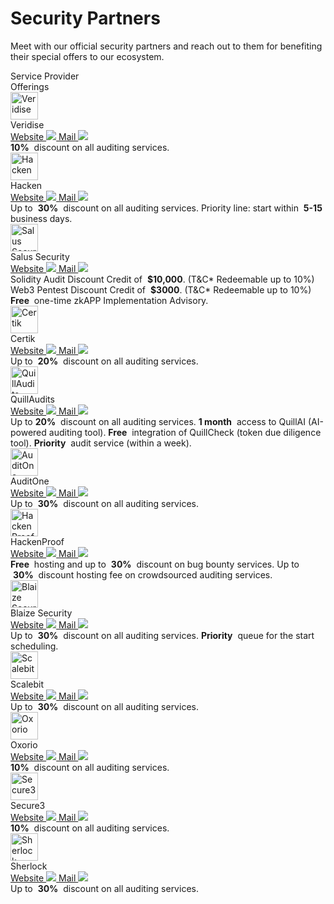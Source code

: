 # Security Partners

Meet with our official security partners and reach out to them for benefiting their special offers to our ecosystem.

<div style={{'display':'flex','width':'100%','color':'balck','font-size':'16px','font-weight': '600'
  ,'border-bottom':'1px solid rgba(0, 0, 0, 0.20)','padding-top':'12px','padding-bottom':'16px'}}>
  <div style={{'margin-right':'58px'}}>
    Service Provider
  </div>
  <div>Offerings</div>
</div>

<div style={{'display':'flex','align-items':'center','padding-top':'16px','padding-bottom':'16px','border-bottom':'1px solid rgba(0, 0, 0, 0.10)'}}>
  <div style={{'display':'flex','margin-right':'58px'}}>
    <img alt="Veridise" src="/img/manta-pacific/Veridise.svg" width="44px" height='44px' />
    <div style={{'margin-left':'8px'}}>
      <div style={{'font-size':'16px','font-weight':'600'}}>Veridise</div>
      <div style={{'display':'flex','font-size':'14px'}}>
        <a href="https://veridise.com" style={{'font-family':'Red Hat Text','color':'black','display':'flex','align-items':'center','cursor':'pointer'}}>
          <span>
            Website
          </span>
          <img src="/img/manta-pacific/arrow.svg" style={{'margin-left':'8px','padding-top':'2px'}} />
        </a>
        <a href='mailto:auditing@veridise.com' style={{'font-family':'Red Hat Text','color':'black','display':'flex','align-items':'center','margin-left':'16px','cursor':'pointer'}}>
          <span>
            Mail
          </span>
          <img src="/img/manta-pacific/arrow.svg" style={{'margin-left':'8px','padding-top':'2px'}} />
        </a>
      </div>
    </div>
  </div>

  <div style={{'display':'flex','font-size':'14px'}}>
    <strong>10%</strong>&nbsp;
    discount on all auditing services.
  </div>
</div>

<div style={{'display':'flex','align-items':'center','padding-top':'16px','padding-bottom':'16px','border-bottom':'1px solid rgba(0, 0, 0, 0.10)'}}>
  <div style={{'display':'flex','margin-right':'58px'}}>
    <img alt="Hacken" src="/img/manta-pacific/Hacken.svg" width="44px" height='44px' />
    <div style={{'margin-left':'8px'}}>
      <div style={{'font-size':'16px','font-weight':'600'}}>Hacken</div>
      <div style={{'display':'flex','font-size':'14px'}}>
        <a href="https://hacken.io" style={{'font-family':'Red Hat Text','color':'black','display':'flex','align-items':'center','cursor':'pointer'}}>
          <span>
            Website
          </span>
          <img src="/img/manta-pacific/arrow.svg" style={{'margin-left':'8px','padding-top':'2px'}} />
        </a>
        <a href='mailto:v.herashchenko@hacken.io' style={{'font-family':'Red Hat Text','color':'black','display':'flex','align-items':'center','margin-left':'16px','cursor':'pointer'}}>
          <span>
            Mail
          </span>
          <img src="/img/manta-pacific/arrow.svg" style={{'margin-left':'8px','padding-top':'2px'}} />
        </a>
      </div>
    </div>
  </div>

   <div style={{'display':'flex','flex-direction':'column','font-size':'14px'}}>
   <span>
  Up to &nbsp;<strong>30%</strong>&nbsp; discount on all auditing services.
   </span>
    <span>
    Priority line: start within &nbsp;<strong>5-15</strong>&nbsp; business days.
   </span>
  </div>
</div>

<div style={{'display':'flex','align-items':'center','padding-top':'16px','padding-bottom':'16px','border-bottom':'1px solid rgba(0, 0, 0, 0.10)'}}>
  <div style={{'display':'flex','margin-right':'58px'}}>
    <img alt="Salus Security" src="/img/manta-pacific/Salus Security.svg" width="44px" height='44px' />
    <div style={{'margin-left':'8px'}}>
      <div style={{'font-size':'16px','font-weight':'600'}}>Salus Security</div>
      <div style={{'display':'flex','font-size':'14px'}}>
        <a href="https://salusec.io" style={{'font-family':'Red Hat Text','color':'black','display':'flex','align-items':'center','cursor':'pointer'}}>
          <span>
            Website
          </span>
          <img src="/img/manta-pacific/arrow.svg" style={{'margin-left':'8px','padding-top':'2px'}} />
        </a>
        <a href='mailto:support@salusec.io' style={{'font-family':'Red Hat Text','color':'black','display':'flex','align-items':'center','margin-left':'16px','cursor':'pointer'}}>
          <span>
            Mail
          </span>
          <img src="/img/manta-pacific/arrow.svg" style={{'margin-left':'8px','padding-top':'2px'}} />
        </a>
      </div>
    </div>
  </div>

   <div style={{'display':'flex','flex-direction':'column','font-size':'14px'}}>
   <span>
   Solidity Audit Discount Credit of &nbsp;<strong>$10,000</strong>. (T&C* Redeemable up to 10%)
   </span>
    <span>
    Web3 Pentest Discount Credit of &nbsp;<strong>$3000</strong>. (T&C* Redeemable up to 10%)
   </span>
   <span>
   <strong>Free</strong>&nbsp; one-time zkAPP Implementation Advisory.
   </span>
  </div>
</div>

<div style={{'display':'flex','align-items':'center','padding-top':'16px','padding-bottom':'16px','border-bottom':'1px solid rgba(0, 0, 0, 0.10)'}}>
  <div style={{'display':'flex','margin-right':'58px'}}>
    <img alt="Certik" src="/img/manta-pacific/Certik.svg" width="44px" height='44px' />
    <div style={{'margin-left':'8px'}}>
      <div style={{'font-size':'16px','font-weight':'600'}}>Certik</div>
      <div style={{'display':'flex','font-size':'14px'}}>
        <a href="https://www.certik.com" style={{'font-family':'Red Hat Text','color':'black','display':'flex','align-items':'center','cursor':'pointer'}}>
          <span>
            Website
          </span>
          <img src="/img/manta-pacific/arrow.svg" style={{'margin-left':'8px','padding-top':'2px'}} />
        </a>
        <a href='mailto:nurtilek.taalaibekov@certik.com' style={{'font-family':'Red Hat Text','color':'black','display':'flex','align-items':'center','margin-left':'16px','cursor':'pointer'}}>
          <span>
            Mail
          </span>
          <img src="/img/manta-pacific/arrow.svg" style={{'margin-left':'8px','padding-top':'2px'}} />
        </a>
      </div>
    </div>
  </div>

   <div style={{'display':'flex','font-size':'14px'}}>
  Up to &nbsp;<strong>20%</strong>&nbsp; discount on all auditing services.
  </div>
</div>

<div style={{'display':'flex','align-items':'center','padding-top':'16px','padding-bottom':'16px','border-bottom':'1px solid rgba(0, 0, 0, 0.10)'}}>
  <div style={{'display':'flex','margin-right':'58px'}}>
    <img alt="QuillAudits" src="/img/manta-pacific/QuillAudits.svg" width="44px" height='44px' />
    <div style={{'margin-left':'8px'}}>
      <div style={{'font-size':'16px','font-weight':'600'}}>QuillAudits</div>
      <div style={{'display':'flex','font-size':'14px'}}>
        <a href="https://www.quillaudits.com/smart-contract-audit" style={{'font-family':'Red Hat Text','color':'black','display':'flex','align-items':'center','cursor':'pointer'}}>
          <span>
            Website
          </span>
          <img src="/img/manta-pacific/arrow.svg" style={{'margin-left':'8px','padding-top':'2px'}} />
        </a>
        <a href='mailto:audits@quillhash.com' style={{'font-family':'Red Hat Text','color':'black','display':'flex','align-items':'center','margin-left':'16px','cursor':'pointer'}}>
          <span>
            Mail
          </span>
          <img src="/img/manta-pacific/arrow.svg" style={{'margin-left':'8px','padding-top':'2px'}} />
        </a>
      </div>
    </div>
  </div>

   <div style={{'display':'flex','flex-direction':'column','font-size':'14px'}}>
   <span>
   Up to <strong>20%</strong>&nbsp; discount on all auditing services.
   </span>
  <span>
  <strong>1 month</strong>&nbsp; access to QuillAI (AI-powered auditing tool).
  </span>
  <span>
  <strong>Free</strong>&nbsp; integration of QuillCheck (token due diligence tool).
  </span>
  <span>
  <strong>Priority</strong>&nbsp; audit service (within a week).
  </span>
  </div>
</div>

<div style={{'display':'flex','align-items':'center','padding-top':'16px','padding-bottom':'16px','border-bottom':'1px solid rgba(0, 0, 0, 0.10)'}}>
  <div style={{'display':'flex','margin-right':'58px'}}>
    <img alt="AuditOne" src="/img/manta-pacific/AuditOne.svg" width="44px" height='44px' />
    <div style={{'margin-left':'8px'}}>
      <div style={{'font-size':'16px','font-weight':'600'}}>AuditOne</div>
      <div style={{'display':'flex','font-size':'14px'}}>
        <a href="https://www.auditone.io" style={{'font-family':'Red Hat Text','color':'black','display':'flex','align-items':'center','cursor':'pointer'}}>
          <span>
            Website
          </span>
          <img src="/img/manta-pacific/arrow.svg" style={{'margin-left':'8px','padding-top':'2px'}} />
        </a>
        <a href='mailto:helen@auditone.io' style={{'font-family':'Red Hat Text','color':'black','display':'flex','align-items':'center','margin-left':'16px','cursor':'pointer'}}>
          <span>
            Mail
          </span>
          <img src="/img/manta-pacific/arrow.svg" style={{'margin-left':'8px','padding-top':'2px'}} />
        </a>
      </div>
    </div>
  </div>

  <div style={{'display':'flex','font-size':'14px'}}>
  Up to &nbsp;<strong>30%</strong>&nbsp; discount on all auditing services.
  </div>
</div>

<div style={{'display':'flex','align-items':'center','padding-top':'16px','padding-bottom':'16px','border-bottom':'1px solid rgba(0, 0, 0, 0.10)'}}>
  <div style={{'display':'flex','margin-right':'58px'}}>
    <img alt="HackenProof" src="/img/manta-pacific/HackenProof.svg" width="44px" height='44px' />
    <div style={{'margin-left':'8px'}}>
      <div style={{'font-size':'16px','font-weight':'600'}}>HackenProof</div>
      <div style={{'display':'flex','font-size':'14px'}}>
        <a href="https://hackenproof.com" style={{'font-family':'Red Hat Text','color':'black','display':'flex','align-items':'center','cursor':'pointer'}}>
          <span>
            Website
          </span>
          <img src="/img/manta-pacific/arrow.svg" style={{'margin-left':'8px','padding-top':'2px'}} />
        </a>
        <a href='mailto:e.fedotova@hackenproof.com' style={{'font-family':'Red Hat Text','color':'black','display':'flex','align-items':'center','margin-left':'16px','cursor':'pointer'}}>
          <span>
            Mail
          </span>
          <img src="/img/manta-pacific/arrow.svg" style={{'margin-left':'8px','padding-top':'2px'}} />
        </a>
      </div>
    </div>
  </div>

   <div style={{'display':'flex','flex-direction':'column','font-size':'14px'}}>
  <span>
  <strong>Free</strong>&nbsp; hosting and up to &nbsp;<strong>30%</strong>&nbsp; discount on bug bounty services.
  </span>
  <span>
  Up to &nbsp;<strong>30%</strong>&nbsp; discount hosting fee on crowdsourced auditing services.
  </span>
  </div>
</div>

<div style={{'display':'flex','align-items':'center','padding-top':'16px','padding-bottom':'16px','border-bottom':'1px solid rgba(0, 0, 0, 0.10)'}}>
  <div style={{'display':'flex','margin-right':'58px'}}>
    <img alt="Blaize Security" src="/img/manta-pacific/Blaize Security.svg" width="44px" height='44px' />
    <div style={{'margin-left':'8px'}}>
      <div style={{'font-size':'16px','font-weight':'600'}}>Blaize Security</div>
      <div style={{'display':'flex','font-size':'14px'}}>
        <a href="https://blaize.tech" style={{'font-family':'Red Hat Text','color':'black','display':'flex','align-items':'center','cursor':'pointer'}}>
          <span>
            Website
          </span>
          <img src="/img/manta-pacific/arrow.svg" style={{'margin-left':'8px','padding-top':'2px'}} />
        </a>
        <a href='mailto:pavel.g@blaize.tech' style={{'font-family':'Red Hat Text','color':'black','display':'flex','align-items':'center','margin-left':'16px','cursor':'pointer'}}>
          <span>
            Mail
          </span>
          <img src="/img/manta-pacific/arrow.svg" style={{'margin-left':'8px','padding-top':'2px'}} />
        </a>
      </div>
    </div>
  </div>

  <div style={{'display':'flex','flex-direction':'column','font-size':'14px'}}>
  <span>
  Up to &nbsp;<strong>30%</strong>&nbsp; discount on all auditing services.
  </span>
  <span>
  <strong>Priority</strong>&nbsp; queue for the start scheduling.
  </span>
  </div>
</div>

<div style={{'display':'flex','align-items':'center','padding-top':'16px','padding-bottom':'16px','border-bottom':'1px solid rgba(0, 0, 0, 0.10)'}}>
  <div style={{'display':'flex','margin-right':'58px'}}>
    <img alt="Scalebit" src="/img/manta-pacific/Scalebit.svg" width="44px" height='44px' />
    <div style={{'margin-left':'8px'}}>
      <div style={{'font-size':'16px','font-weight':'600'}}>Scalebit</div>
      <div style={{'display':'flex','font-size':'14px'}}>
        <a href="https://scalebit.xyz/" style={{'font-family':'Red Hat Text','color':'black','display':'flex','align-items':'center','cursor':'pointer'}}>
          <span>
            Website
          </span>
          <img src="/img/manta-pacific/arrow.svg" style={{'margin-left':'8px','padding-top':'2px'}} />
        </a>
        <a href='mailto:contact@scalebit.xyz' style={{'font-family':'Red Hat Text','color':'black','display':'flex','align-items':'center','margin-left':'16px','cursor':'pointer'}}>
          <span>
            Mail
          </span>
          <img src="/img/manta-pacific/arrow.svg" style={{'margin-left':'8px','padding-top':'2px'}} />
        </a>
      </div>
    </div>
  </div>

  <div style={{'display':'flex','font-size':'14px'}}>
  Up to &nbsp;<strong>30%</strong>&nbsp; discount on all auditing services.
  </div>
</div>

<div style={{'display':'flex','align-items':'center','padding-top':'16px','padding-bottom':'16px','border-bottom':'1px solid rgba(0, 0, 0, 0.10)'}}>
  <div style={{'display':'flex','margin-right':'58px'}}>
    <img alt="Oxorio" src="/img/manta-pacific/Oxorio.svg" width="44px" height='44px' />
    <div style={{'margin-left':'8px'}}>
      <div style={{'font-size':'16px','font-weight':'600'}}>Oxorio</div>
      <div style={{'display':'flex','font-size':'14px'}}>
        <a href="https://oxor.io" style={{'font-family':'Red Hat Text','color':'black','display':'flex','align-items':'center','cursor':'pointer'}}>
          <span>
            Website
          </span>
          <img src="/img/manta-pacific/arrow.svg" style={{'margin-left':'8px','padding-top':'2px'}} />
        </a>
        <a href='mailto:wei@oxor.io' style={{'font-family':'Red Hat Text','color':'black','display':'flex','align-items':'center','margin-left':'16px','cursor':'pointer'}}>
          <span>
            Mail
          </span>
          <img src="/img/manta-pacific/arrow.svg" style={{'margin-left':'8px','padding-top':'2px'}} />
        </a>
      </div>
    </div>
  </div>

  <div style={{'display':'flex','font-size':'14px'}}>
    <strong>10%</strong>&nbsp;
    discount on all auditing services.
  </div>
</div>

<div style={{'display':'flex','align-items':'center','padding-top':'16px','padding-bottom':'16px','border-bottom':'1px solid rgba(0, 0, 0, 0.10)'}}>
  <div style={{'display':'flex','margin-right':'58px'}}>
    <img alt="Secure3" src="/img/manta-pacific/Secure3.svg" width="44px" height='44px' />
    <div style={{'margin-left':'8px'}}>
      <div style={{'font-size':'16px','font-weight':'600'}}>Secure3</div>
        <div style={{'display':'flex','font-size':'14px'}}>
        <a href="https://secure3.io" style={{'font-family':'Red Hat Text','color':'black','display':'flex','align-items':'center','cursor':'pointer'}}>
          <span>
            Website
          </span>
          <img src="/img/manta-pacific/arrow.svg" style={{'margin-left':'8px','padding-top':'2px'}} />
        </a>
        <a href='mailto:audit@secure3.io' style={{'font-family':'Red Hat Text','color':'black','display':'flex','align-items':'center','margin-left':'16px','cursor':'pointer'}}>
          <span>
            Mail
          </span>
          <img src="/img/manta-pacific/arrow.svg" style={{'margin-left':'8px','padding-top':'2px'}} />
        </a>
      </div>
    </div>
  </div>

  <div style={{'display':'flex','font-size':'14px'}}>
    <strong>10%</strong>&nbsp;
    discount on all auditing services.
  </div>
</div>

<div style={{'display':'flex','align-items':'center','padding-top':'16px','padding-bottom':'16px'}}>
  <div style={{'display':'flex','margin-right':'58px'}}>
    <img alt="Sherlock" src="/img/manta-pacific/Sherlock.svg" width="44px" height='44px' />
    <div style={{'margin-left':'8px'}}>
      <div style={{'font-size':'16px','font-weight':'600'}}>Sherlock</div>
      <div style={{'display':'flex','font-size':'14px'}}>
        <a href="https://www.sherlock.xyz" style={{'font-family':'Red Hat Text','color':'black','display':'flex','align-items':'center','cursor':'pointer'}}>
          <span>
            Website
          </span>
          <img src="/img/manta-pacific/arrow.svg" style={{'margin-left':'8px','padding-top':'2px'}} />
        </a>
        <a href='mailto:dan@sherlock.xyz' style={{'font-family':'Red Hat Text','color':'black','display':'flex','align-items':'center','margin-left':'16px','cursor':'pointer'}}>
          <span>
            Mail
          </span>
          <img src="/img/manta-pacific/arrow.svg" style={{'margin-left':'8px','padding-top':'2px'}} />
        </a>
      </div>
    </div>
  </div>

  <div style={{'display':'flex','font-size':'14px'}}>
  Up to &nbsp;<strong>30%</strong>&nbsp; discount on all auditing services.
  </div>
</div>

